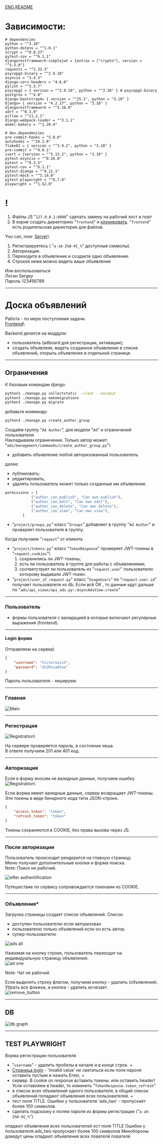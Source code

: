 [ENG README](./README_ENG.md)

# Зависимости:

```tx
# dependencies
python = "^3.10"
python-dotenv = "^1.0.1"
scrypt = "^0.8.27"
pytest-cov = "^6.1.1"
djangorestframework-simplejwt = {extras = ["crypto"], version = "^5.5.0"}
requests = "^2.32.3"
psycopg2-binary = "^2.9.10"
asyncio = "3.4.3"
django-cors-headers = "4.6.0"
pylint = "^3.3.7"
psycopg2 = { version = "^2.9.10", python = "^3.10" } # psycopg2-binary
postgres = "^4.0"
django-bootstrap4= { version = "^25.1", python = "3.10" }
Django= { version = "4.2.17", python = "3.10" }
djangorestframework = "^3.16.0"
adrf = "^0.1.9"
pillow = "^11.2.1"
django-webpack-loader = "^3.1.1"
model-bakery = "^1.20.4"

# dev.dependencies
pre-commit-hooks = "5.0.0"
autohooks = "^24.2.0"
flake82 = { version = "^3.9.2", python = "3.10" }
pre-commit = "^4.0.1"
isort = {version = "^5.13.2", python = "3.10" }
pytest-asyncio = "^0.26.0"
pytest = "^8.3.5"
pytest-cov = "^6.1.1"
pytest-django = "^4.11.1"
pytest-mock = "^3.14.0"
pytest-playwright = "^0.7.0"
playwright = "^1.52.0"
```

# !
1. Файлы JS "`127.0.0.1:8000`" сделать замену на рабочий хост и порт 
2. В корне создать директорию "`frontend`" и [клонировать](https://github.com/Tryd0g0lik/adboard_frotend). "`frontend`" есть родительская директория для файлов.  

You can, now:
[Server](http://83.166.245.209/users/register/)\
1. Регистрируетесь ( "`a-zA-Z%0-9{_%`" доступные символы).
2. Авторизация.
3. Переходите в объявление и создаете одно объявление.
4. Строкой ниже можно видеть ваше объявление

Или воспользоваться\
Логин Sergey\
Пароль 123456789

---
# Доска объявлений
Работа - по мере поступления задачи.\
[Frontend](https://github.com/Tryd0g0lik/adboard_frotend)\

Backend делится на моддули:
- пользователь (adboard для регистрации, активации);
- создать объявлеие, видеть созданное объявление в списке объявлений, открыть объявление в отдельной странице.

---
## Ограничения
К базовым командам django:
```bash
python3 ./manage.py collectstatic --clear --noinput
python3 ./manage.py makemigrations
python3 ./manage.py migrate
```
добавьте комманду:
```bash
python3 ./manage.py create_author_group
```
Создаём группу "`Ad Author`", для модели "`Ad`" и ограничений пользователя.\
Накладываем ограничение.  Только автор может:\
"`ads/management/commands/create_author_group.py`"\
- добавить объявление любой авторизованный пользователь.


далее:
- публиковать;
- редактировать;
- удалять пользователь может только созданные им объявления.

```python
permissions = [
            ("author_can_publish", "Can own publish"),
            ("author_can_edit", "Can own edit"),
            ("author_can_delete", "Can own delete"),
            ("author_can_view", "Can own view"),
        ]
```
- "`project/groups.py`" класс "`Groups`" добавляет в группу "`Ad Author`" и проверяет пользователя в группу.

Когда получаем "`request`" от клиента
- "`project/tokens.py`" класс "`TokenResponse`" проверяет JWT-токены в "`request.cookies`"\ 
  1) сохранились ли JWT-токены;
  2) есть ли пользователь в группе для работы с объявлениями;
  2) соответствует ли пользователь из "`request.user`" пользователю которому выдавали JWT-токен.
- "`project/user_of_request.py`" класс "`UsageUsers`" по "`request.user.id`" получает пользователя из db.
Если всё  ОК , то данные идут дальше по "`ads/api_views/api_ads.py::AsyncAdsView.create`"

---
### Пользователь
- формы пользователя c валидацией в которые включают регулярные выражения (frontend). 

---
#### Login форма

Отправляем на сервер\ 
```json
{
    "username": "Victorovich",
    "password": "ds2Rssa8%sa"   
}

```
Пароль пользователя - хешируем.

---
### Главная
![Main](./img/main.png)

---
### Регистрация

![Registration](./img/register.png)\

На сервере проверяется пароль, в состоянии хеша.\
В ответе получаем 201 или 401 код.

---
### Авторизация

Если в форму вносим не валидные  данные, получаем ошибку\
![Registration](./img/login.png)\

Если форма имеет валидные данные, сервер возвращает JWT-токены. Эти токены в виде бинарного кода типа JSON-строки.
```json
{
    "access_token": "token",
    "refresh_token": "token"
}
```
Токены сохраняются в COOKIE, без права вызова через JS.

---
### После авторизации
Пользователь происходит рендерится на главную страницу.\
Меню получает дополнительные кнопки и форма поиска.\
Note: Поиск не рабочий. 

![efter authentification](./img/logging_user.png)

Путешествие по сервису сопровождается токенами из COOKIE.

---
### Объявления*
Загрузка страницы создает список объявлений. Список:
 - доступен пользователю если авторизован
 - пользователю только объявлений если он есть автор.
 - супер-пользователю

![ads all](./img/ads.png)

Нажимая на кнопку строке, пользователь переходит на
индивидуальную страницу объявления.\
![ad one](./img/ad.png)

Note: Чат не рабочий

Если выделить строку флагом, получаем кнопку - удалить (объявления).\
Убрать все флажки, и кнопка - удалить исчезает.\
![remove_button](./img/remove_button.png)

---
## DB
![db graph](./img/db_ads.png)

---
## TEST PLAYWRIGHT
Ворма регистрации пользователя
- "`username`" - удалить пробелы в начале и в конце строк. +
- [Страницa login](http://127.0.0.1:8000/users/login/) - 'invalid value' не светиться если поля пароля оставить пустым и нажать Enter, +
- сервер. В cookie on response вставить токены. или оставить header!  Усли оставляем в header, то изменить "`TokenResponse.token_refresh`"
- в список всех объявлений одного пользователя, в общий список объявлений попадают объявления  всех пользователей. +
- тест поля TITLE. Ошибки у пользователя 'ads_two' - пропускает более 100 символов.
- сделать подсказку к полям пароля из формы регистрации ("`a-zA-Z%0-9{_%`") 

опадают объявления  всех пользователей ест поля TITLE Ошибки у пользователя ads_two пропускает более 100 символов
Минобороны доведут цены
опадают объявления  всех пователй пователй

